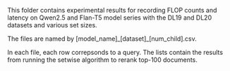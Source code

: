 This folder contains experimental results for recording FLOP counts and latency on Qwen2.5 and Flan-T5 model series with the DL19 and DL20 datasets and various set sizes.

The files are named by [model_name]\_[dataset]\_[num_child].csv.

In each file, each row correpsonds to a query. The lists contain the results from running the setwise algorithm to rerank top-100 documents.
